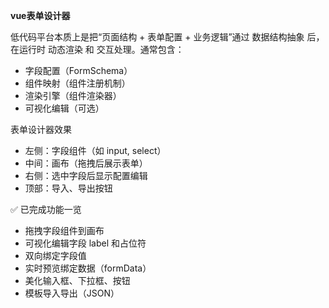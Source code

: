 **vue表单设计器**

低代码平台本质上是把“页面结构 + 表单配置 + 业务逻辑”通过 数据结构抽象 后，在运行时 动态渲染 和 交互处理。通常包含：
- 字段配置（FormSchema）
- 组件映射（组件注册机制）
- 渲染引擎（组件渲染器）
- 可视化编辑（可选）

表单设计器效果
- 左侧：字段组件（如 input, select）
- 中间：画布（拖拽后展示表单）
- 右侧：选中字段后显示配置编辑
- 顶部：导入、导出按钮

✅ 已完成功能一览
- 拖拽字段组件到画布
- 可视化编辑字段 label 和占位符
- 双向绑定字段值
- 实时预览绑定数据（formData）
- 美化输入框、下拉框、按钮
- 模板导入导出（JSON）
